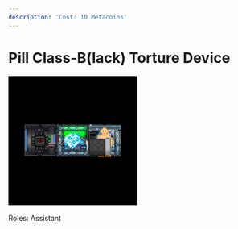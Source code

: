 ```yaml
---
description: 'Cost: 10 Metacoins'
---
```


# Pill Class-B(lack) Torture Device

![](<../../.gitbook/assets/image (5).png>)

Roles: Assistant
